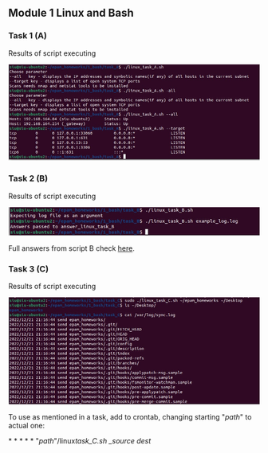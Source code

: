 ## Module 1 Linux and Bash

### Task 1 (A)

Results of script executing

![image taskA](/1_bash/task_A/taskA.jpg?raw=true)

### Task 2 (B)

Results of script executing

![image taskA](/1_bash/task_B/taskB.jpg?raw=true)

Full answers from script B check [here](https://github.com/archeapxa/epam_homeworks/blob/master/1_bash/task_B/answer_linux_task_B.txt).

### Task 3 (C)

Results of script executing

![image taskA](/1_bash/task_C/taskC.jpg)

To use as mentioned in a task, add to crontab, changing starting "_path_" to actual one:

\* \* \* \* \* "_path_"/linux*task_C.sh \_source* _dest_
